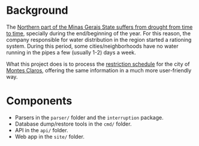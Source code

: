 # Background

The [Northern part of the Minas Gerais State suffers from drought from time to time][1], specially during the end/beginning of the year. For this reason, the company responsible for water distribution in the region started a rationing system. During this period, some cities/neighborhoods have no water running in the pipes a few (usually 1-2) days a week.

What this project does is to process the [restriction schedule][2] for the city of [Montes Claros][3], offering the same information in a much more user-friendly way.

# Components

- Parsers in the `parser/` folder and the `interruption` package.
- Database dump/restore tools in the `cmd/` folder.
- API in the `api/` folder.
- Web app in the `site/` folder.


[1]: https://en.wikipedia.org/wiki/Minas_Gerais#Geography
[2]: http://www.copasa.com.br/wps/portal/internet/imprensa/noticias/plano-de-racionamento/filter?area=/site-copasa-conteudos/internet/perfil/imprensa/noticias/plano-de-racionamento/em-racionamento/co-montes-claros
[3]: https://en.wikipedia.org/wiki/Montes_Claros
